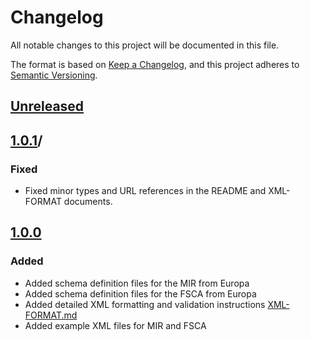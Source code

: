 # Changelog

All notable changes to this project will be documented in this file.

The format is based on [Keep a Changelog](https://keepachangelog.com/en/1.0.0/),
and this project adheres to [Semantic Versioning](https://semver.org/spec/v2.0.0.html).

## [Unreleased](https://github.com/charlton-regulatory/meddev-xml/compare/master...develop)

## [1.0.1](https://github.com/charlton-regulatory/meddev-xml/tree/1.0.1)/

### Fixed

- Fixed minor types and URL references in the README and XML-FORMAT documents.

## [1.0.0](https://github.com/charlton-regulatory/meddev-xml/tree/1.0.0)

### Added 

- Added schema definition files for the MIR from Europa
- Added schema definition files for the FSCA from Europa
- Added detailed XML formatting and validation instructions [XML-FORMAT.md](XML-FORMAT.md)
- Added example XML files for MIR and FSCA
